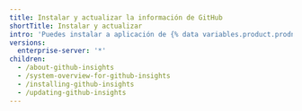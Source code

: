 ```yaml
---
title: Instalar y actualizar la información de GitHub
shortTitle: Instalar y actualizar
intro: 'Puedes instalar a aplicación de {% data variables.product.prodname_insights %} y actualizarla a la última versión.'
versions:
  enterprise-server: '*'
children:
  - /about-github-insights
  - /system-overview-for-github-insights
  - /installing-github-insights
  - /updating-github-insights
---
```


